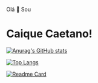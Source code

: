 Olá 👋 Sou <h1>Caique Caetano!</h1>


[![Anurag's GitHub stats](https://github-readme-stats.vercel.app/api?username=caique-caetano&show_icons=true&theme=aura_dark)](https://github.com/anuraghazra/github-readme-stats)

<span></span>

[![Top Langs](https://github-readme-stats.vercel.app/api/top-langs/?username=caique-caetano&layout=compact&show_icons=true&theme=aura_dark)](https://github.com/anuraghazra/github-readme-stats)



<!---
caique-caetano/caique-caetano is a ✨ special ✨ repository because its `README.md` (this file) appears on your GitHub profile.
You can click the Preview link to take a look at your changes.
--->


[![Readme Card](https://github-readme-stats.vercel.app/api/pin/?username=caique-caetano&repo=pokedex_projeto)](https://github.com/anuraghazra/github-readme-stats)
